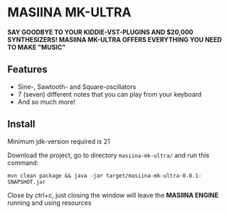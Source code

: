 # MASIINA MK-ULTRA

**SAY GOODBYE TO YOUR KIDDIE-VST-PLUGINS AND $20,000 SYNTHESIZERS! MASIINA MK-ULTRA OFFERS EVERYTHING YOU NEED TO MAKE "MUSIC"**

## Features

- Sine-, Sawtooth- and Square-oscillators
- 7 (seven) different notes that you can play from your keyboard
- And so much more!

## Install

Minimum jdk-version required is 21

Download the project, go to directory `masiina-mk-ultra/` and run this command:

`mvn clean package && java -jar target/masiina-mk-ultra-0.0.1-SNAPSHOT.jar `

Close by ctrl+c, just closing the window will leave the **MASIINA ENGINE** running and using resources